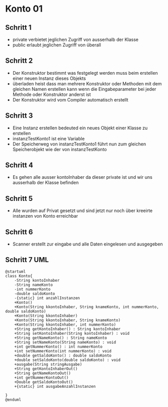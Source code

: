 # Konto 01

## Schritt 1
* private verbietet jeglichen Zugriff von ausserhalb der Klasse
* public erlaubt jeglichen Zugriff von überall

## Schritt 2
* Der Konstruktor bestimmt was festgelegt werden muss beim erstellen einer neuen Instanz dieses Objekts
* überladen heist dass man mehrere Konstruktor oder Methoden mit dem gleichen Namen erstellen kann wenn die Eingabeparameter bei jeder Methode oder Konstruktor anderst ist
* Der Konstruktor wird vom Compiler automatisch erstellt

## Schritt 3
* Eine Instanz erstellen bedeuted ein neues Objekt einer Klasse zu erstellen
* instanzTestKonto1 ist eine Variable
* Der Speicherweg von instanzTestKonto1 führt nun zum gleichen Speicherobjekt wie der von instanzTestKonto

## Schritt 4
* Es gehen alle ausser kontoInhaber da dieser private ist und wir uns ausserhalb der Klasse befinden

## Schritt 5
* Alle wurden auf Privat gesetzt und sind jetzt nur noch über kreeirte instanzen von Konto erreichbar

## Schritt 6
* Scanner erstellt zur eingabe und alle Daten eingelesen und ausgegeben

## Schritt 7 UML

```plantuml
@startuml
class Konto{
    -String kontoInhaber
    -String nameKonto
    -int nummerKonto
    -double saldoKonto
    -{static} int anzahlInstanzen
    +Konto()
    +Konto(String kkontoInhaber, String knameKonto, int nummerKonto, double saldoKonto)
    +Konto(String kkontoInhaber)
    +Konto(String kkontoInhaber, String knameKonto)
    +Konto(String kkontoInhaber, int nummerKonto)
    +String getKontoInhaber() : String kontoInhaber
    +String setKontoInhaber(String kontoInhaber) : void
    +String getNameKonto() : String nameKonto
    +String setNameKonto(String nameKonto) : void
    +int getNummerKonto() : int nummerKonto
    +int setNummerKonto(int nummerKonto) : void
    +double getSaldoKonto() : double saldoKonto
    +double setSaldoKonto(double saldoKonto) : void
    +ausgabe(String stringAusgabe)
    +String getKontoInhaberOut()
    +String getNameKontoOut()
    +int getNummerKontoOut()
    +Double getSaldoKontoOut()
    +{static} int ausgabeAnzahlInstanzen
    
}
@enduml
```